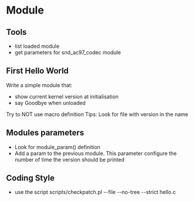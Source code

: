 # Module
## Tools
* list loaded module
* get parameters for snd_ac97_codec module

## First Hello World
Write a simple module that:
- show current kernel version at initialisation
- say Goodbye when unloaded

Try to NOT use macro definition
Tips: Look for file with version in the name

## Modules parameters
* Look for module_param() definition
* Add a param to the previous module.
This parameter configure the number of time the version should be printed

## Coding Style
* use the script scripts/checkpatch.pl --file --no-tree --strict hello.c 
